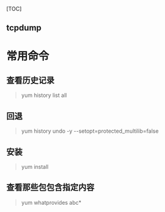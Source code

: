 [TOC]

tcpdump
---

# 常用命令
## 查看历史记录
> yum history list all

## 回退
> yum history undo <ID> -y --setopt=protected_multilib=false

## 安装
> yum install <pkg>

## 查看那些包包含指定内容
> yum whatprovides abc*
